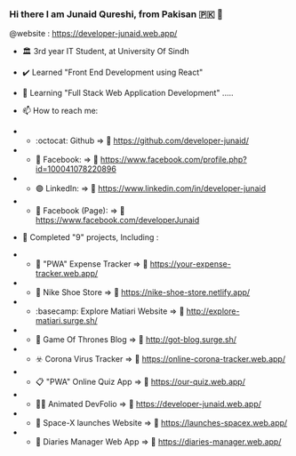 ### Hi there I am Junaid Qureshi, from Pakisan :pakistan: 👋
@website : https://developer-junaid.web.app/

- :classical_building: 3rd year IT Student, at University Of Sindh

- :heavy_check_mark: Learned "Front End Development using React"
- 🌱 Learning "Full Stack Web Application Development" .....


- 📫 How to reach me:  

- - :octocat: Github              => :link:	https://github.com/developer-junaid/
- - :large_blue_circle: Facebook: => :link:	https://www.facebook.com/profile.php?id=100041078220896
- - :purple_circle: LinkedIn:     => :link:	https://www.linkedin.com/in/developer-junaid
- - :large_blue_diamond: Facebook (Page): => :link:	https://www.facebook.com/developerJunaid

- :medal_sports: Completed "9" projects, Including :
- - :money_with_wings:	"PWA" Expense Tracker    => :link:	https://your-expense-tracker.web.app/
- - :shopping_cart:	 Nike Shoe Store => :link:	https://nike-shoe-store.netlify.app/
- - :basecamp:	Explore Matiari Website => :link:	http://explore-matiari.surge.sh/
- - :iphone:	Game Of Thrones Blog  => :link:	http://got-blog.surge.sh/
- - :biohazard:	Corona Virus Tracker => :link:	https://online-corona-tracker.web.app/
- - :clipboard: "PWA" Online Quiz App      => :link: https://our-quiz.web.app/
- - 👨‍💻  Animated DevFolio         => :link: https://developer-junaid.web.app/
- - 🚀     Space-X launches Website =>  :link: https://launches-spacex.web.app/
- - :closed_book: Diaries Manager Web App =>  :link: https://diaries-manager.web.app/

